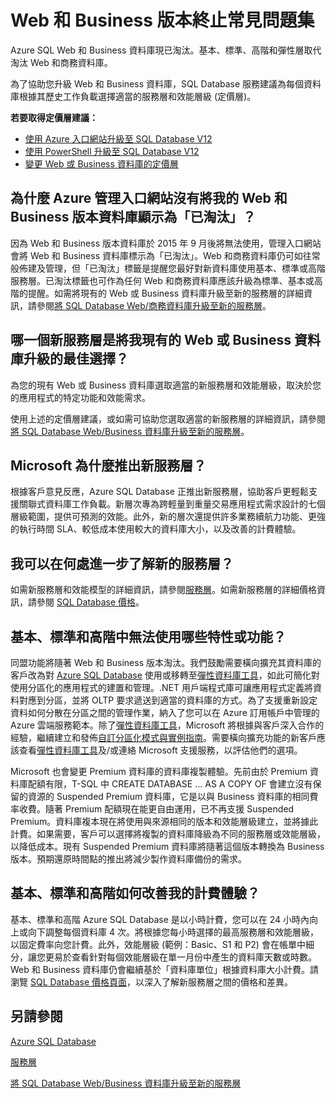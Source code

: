 <properties 
   pageTitle="Azure SQL Database Web 和 Business 版本終止常見問題集 | Microsoft Azure"
   description="了解 Azure SQL Web 和 Business 資料庫將淘汰，並了解新服務層的特性和功能。"
   services="sql-database"
   documentationCenter="na"
   authors="stevestein"
   manager="jeffreyg"
   editor="monicar" />
<tags 
   ms.service="sql-database"
   ms.devlang="na"
   ms.topic="article"
   ms.tgt_pltfrm="na"
   ms.workload="data-management"
   ms.date="09/30/2015"
   ms.author="sstein" />

# Web 和 Business 版本終止常見問題集

Azure SQL Web 和 Business 資料庫現已淘汰。基本、標準、高階和彈性層取代淘汰 Web 和商務資料庫。

為了協助您升級 Web 和 Business 資料庫，SQL Database 服務建議為每個資料庫根據其歷史工作負載選擇適當的服務層和效能層級 (定價層)。

**若要取得定價層建議：**

- [使用 Azure 入口網站升級至 SQL Database V12](sql-database-v12-upgrade.md)
- [使用 PowerShell 升級至 SQL Database V12](sql-database-upgrade-server.md)
- [變更 Web 或 Business 資料庫的定價層](sql-database-service-tier-advisor.md)
 


## 為什麼 Azure 管理入口網站沒有將我的 Web 和 Business 版本資料庫顯示為「已淘汰」？

因為 Web 和 Business 版本資料庫於 2015 年 9 月後將無法使用，管理入口網站會將 Web 和 Business 資料庫標示為「已淘汰」。Web 和商務資料庫仍可如往常般佈建及管理，但「已淘汰」標籤是提醒您最好對新資料庫使用基本、標準或高階服務層。已淘汰標籤也可作為任何 Web 和商務資料庫應該升級為標準、基本或高階的提醒。如需將現有的 Web 或 Business 資料庫升級至新的服務層的詳細資訊，請參閱[將 SQL Database Web/商務資料庫升級至新的服務層](sql-database-upgrade-new-service-tiers.md)。

## 哪一個新服務層是將我現有的 Web 或 Business 資料庫升級的最佳選擇？

為您的現有 Web 或 Business 資料庫選取適當的新服務層和效能層級，取決於您的應用程式的特定功能和效能需求。

使用上述的定價層建議，或如需可協助您選取適當的新服務層的詳細資訊，請參閱[將 SQL Database Web/Business 資料庫升級至新的服務層](sql-database-upgrade-new-service-tiers.md)。

## Microsoft 為什麼推出新服務層？

根據客戶意見反應，Azure SQL Database 正推出新服務層，協助客戶更輕鬆支援關聯式資料庫工作負載。新層次專為跨輕量到重量交易應用程式需求設計的七個層級範圍，提供可預測的效能。此外，新的層次還提供許多業務續航力功能、更強的執行時間 SLA、較低成本使用較大的資料庫大小，以及改善的計費體驗。

## 我可以在何處進一步了解新的服務層？

如需新服務層和效能模型的詳細資訊，請參閱[服務層](sql-database-service-tiers.md)。如需新服務層的詳細價格資訊，請參閱 [SQL Database 價格](http://azure.microsoft.com/pricing/details/sql-database/)。

## 基本、標準和高階中無法使用哪些特性或功能？

同盟功能將隨著 Web 和 Business 版本淘汰。我們鼓勵需要橫向擴充其資料庫的客戶改為對 [Azure SQL Database](sql-database-elastic-scale-get-started.md) 使用或移轉至[彈性資料庫工具](sql-database-elastic-scale-get-started.md)，如此可簡化對使用分區化的應用程式的建置和管理。.NET 用戶端程式庫可讓應用程式定義將資料對應到分區，並將 OLTP 要求遞送到適當的資料庫的方式。為了支援重新設定資料如何分散在分區之間的管理作業，納入了您可以在 Azure 訂用帳戶中管理的 Azure 雲端服務範本。除了[彈性資料庫工具](sql-database-elastic-scale-get-started.md)，Microsoft 將根據與客戶深入合作的經驗，繼續建立和發佈[自訂分區化模式與實例指南](https://msdn.microsoft.com/library/azure/dn764977.aspx)。需要橫向擴充功能的新客戶應該查看[彈性資料庫工具](sql-database-elastic-scale-get-started.md)及/或連絡 Microsoft 支援服務，以評估他們的選項。

Microsoft 也會變更 Premium 資料庫的資料庫複製體驗。先前由於 Premium 資料庫配額有限，T-SQL 中 CREATE DATABASE … AS A COPY OF 會建立沒有保留的資源的 Suspended Premium 資料庫，它是以與 Business 資料庫的相同費率收費。隨著 Premium 配額現在能更自由運用，已不再支援 Suspended Premium。資料庫複本現在將使用與來源相同的版本和效能層級建立，並將據此計費。如果需要，客戶可以選擇將複製的資料庫降級為不同的服務層或效能層級，以降低成本。現有 Suspended Premium 資料庫將隨著這個版本轉換為 Business 版本。預期還原時間點的推出將減少製作資料庫備份的需求。

## 基本、標準和高階如何改善我的計費體驗？

基本、標準和高階 Azure SQL Database 是以小時計費，您可以在 24 小時內向上或向下調整每個資料庫 4 次。將根據您每小時選擇的最高服務層和效能層級，以固定費率向您計費。此外，效能層級 (範例：Basic、S1 和 P2) 會在帳單中細分，讓您更易於查看針對每個效能層級在單一月份中產生的資料庫天數或時數。Web 和 Business 資料庫仍會繼續基於「資料庫單位」根據資料庫大小計費。請瀏覽 [SQL Database 價格頁面](http://azure.microsoft.com/pricing/details/sql-database/)，以深入了解新服務層之間的價格和差異。


## 另請參閱

[Azure SQL Database](https://azure.microsoft.com/documentation/services/sql-database/)

[服務層](sql-database-service-tiers.md)

[將 SQL Database Web/Business 資料庫升級至新的服務層](sql-database-upgrade-new-service-tiers.md)

<!---HONumber=Oct15_HO3-->